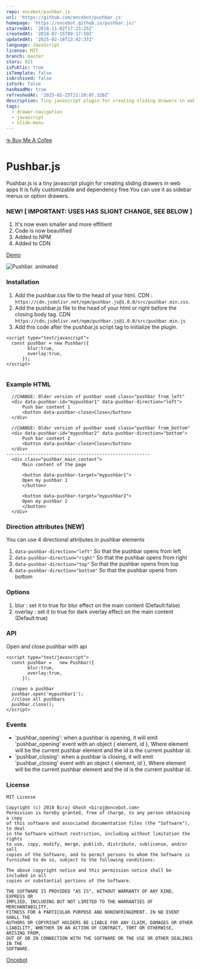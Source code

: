 ```yaml
---
repo: oncebot/pushbar.js
url: 'https://github.com/oncebot/pushbar.js'
homepage: 'https://oncebot.github.io/pushbar.js/'
starredAt: '2018-11-02T17:23:25Z'
createdAt: '2018-07-15T09:17:59Z'
updatedAt: '2025-02-16T13:42:37Z'
language: JavaScript
license: MIT
branch: master
stars: 921
isPublic: true
isTemplate: false
isArchived: false
isFork: false
hasReadMe: true
refreshedAt: '2025-02-25T21:20:07.326Z'
description: Tiny javascript plugin for creating sliding drawers in web apps
tags:
  - drawer-navigation
  - javascript
  - slide-menu
---
```


[☕️ Buy Me A Cofee](https://www.buymeacoffee.com/oncebot)

# Pushbar.js
Pushbar.js is a tiny javascript plugin for creating sliding drawers in web apps
It is fully customizable and dependency free.You can use it as sidebar menus or option drawers.


### NEW! [ IMPORTANT: USES HAS SLIGNT CHANGE, SEE BELOW ]

1. It's now even smaller and more effitient
2. Code is now beautified
3. Added to NPM
4. Added to CDN

[Demo](https://oncebot.github.io/pushbar.js/)

![Pushbar. animated](https://oncebot.github.io/pushbar.js/animated.pushbar.js.gif)

### Installation

1. Add the pushbar.css file to the head of your html. CDN : `https://cdn.jsdelivr.net/npm/pushbar.js@1.0.0/src/pushbar.min.css`.
2. Add the pushbar.js file to the head of your html or right before the closing body tag. CDN `https://cdn.jsdelivr.net/npm/pushbar.js@1.0.0/src/pushbar.min.js`
3. Add this code after the pushbar.js script tag to initialize the plugin.

```
<script type="text/javascript">
  const pushbar = new Pushbar({
        blur:true,
        overlay:true,
      });
</script>
	
```

### Example HTML
```
  //CHANGE: Older version of pushbar used class="pushbar from_left"
  <div data-pushbar-id="mypushbar1" data-pushbar-direction="left">
      Push bar content 1
      <button data-pushbar-close>Close</button>
  </div>

  //CHANGE: Older version of pushbar used class="pushbar from_bottom"
  <div data-pushbar-id="mypushbar2" data-pushbar-direction="bottom">
      Push bar content 2
      <button data-pushbar-close>Close</button>
  </div>
------------------------------------------------------
  <div class="pushbar_main_content">
      Main content of the page

      <button data-pushbar-target="mypushbar1">
      Open my pushbar 1
      </button>

      <button data-pushbar-target="mypushbar2">
      Open my pushbar 2
      </button>
  </div>
 ```

 ### Direction attributes [NEW]

You can use 4 directional attributes in pushbar elements
1. `data-pushbar-direction="left"` So that the pushbar opens from left
2. `data-pushbar-direction="right"` So that the pushbar opens from right
3. `data-pushbar-direction="top"` So that the pushbar opens from top
4. `data-pushbar-direction="bottom"` So that the pushbar opens from bottom


### Options

1. blur : set it to true for blur effect on the main content (Default:false)
2. overlay : set it to true for dark overlay effect on the main content (Default:true)

### API

Open and close pushbar with api
```
<script type="text/javascript">
  const pushbar =   new Pushbar({
        blur:true,
        overlay:true,
      });

  //open a pushbar
  pushbar.open('mypushbar1');	
  //close all pushbars
  pushbar.close();	
</script>
```

### Events 

* 'pushbar_opening': when a pushbar is opening, it will emit 'pushbar_opening' event with an object { element, id }, Where element will be the current pushbar element and the id is the current pushbar id.
* 'pushbar_closing': when a pushbar is closing, it will emit 'pushbar_closing' event with an object { element, id }, Where element will be the current pushbar element and the id is the current pushbar id.

### License

```
MIT License

Copyright (c) 2018 Biraj Ghosh <biraj@oncebot.com>
Permission is hereby granted, free of charge, to any person obtaining a copy
of this software and associated documentation files (the "Software"), to deal
in the Software without restriction, including without limitation the rights
to use, copy, modify, merge, publish, distribute, sublicense, and/or sell
copies of the Software, and to permit persons to whom the Software is
furnished to do so, subject to the following conditions:

The above copyright notice and this permission notice shall be included in all
copies or substantial portions of the Software.

THE SOFTWARE IS PROVIDED "AS IS", WITHOUT WARRANTY OF ANY KIND, EXPRESS OR
IMPLIED, INCLUDING BUT NOT LIMITED TO THE WARRANTIES OF MERCHANTABILITY,
FITNESS FOR A PARTICULAR PURPOSE AND NONINFRINGEMENT. IN NO EVENT SHALL THE
AUTHORS OR COPYRIGHT HOLDERS BE LIABLE FOR ANY CLAIM, DAMAGES OR OTHER
LIABILITY, WHETHER IN AN ACTION OF CONTRACT, TORT OR OTHERWISE, ARISING FROM,
OUT OF OR IN CONNECTION WITH THE SOFTWARE OR THE USE OR OTHER DEALINGS IN THE
SOFTWARE.
```

[Oncebot](https://oncebot.com)
